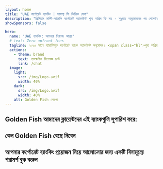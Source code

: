 ```yaml
---
layout: home
title: "UAE কর্পোরেট ব্যাংকিং | সাফল্য ফি ভিত্তিক সেবা"
description: "প্রিমিয়াম মাল্টি-কারেন্সি কর্পোরেট অ্যাকাউন্ট শূন্য অগ্রিম ফি সহ - শুধুমাত্র অনুমোদনের পর পেমেন্ট। ৯৬% সাফল্যের হার সহ সম্পূর্ণ আবেদন ব্যবস্থাপনা। গ্যারান্টিযুক্ত অ্যাকাউন্ট খোলা।"
showSponsors: false

hero:
  name: "UAE ব্যাংকিং: আপনার নিরাপদ আশ্রয়"
  # text: Zero upfront fees
  tagline: ২০২৫ সালে গ্যারান্টিযুক্ত কর্পোরেট ব্যাংক অ্যাকাউন্ট অনুমোদন। <span class="hl">শূন্য অগ্রিম ফি</span> - শুধুমাত্র অনুমোদনের পর পেমেন্ট। ৯৬% সাফল্যের হার।
  actions:
    - theme: brand
      text: তাৎক্ষণিক বিশেষজ্ঞ চ্যাট
      link: /chat
  image:
    light:
      src: /img/Logo.avif
      width: 40%
    dark:
      src: /img/Logo.avif
      width: 40%
    alt: Golden Fish লোগো
---
```


<FeatureCards :features="[
  {
    title: 'গ্যারান্টিযুক্ত অ্যাকাউন্ট অনুমোদন',
    bullet: '✓',
    items: [
      'প্রথম অ্যাকাউন্ট অনুমোদনের জন্য দুই মাসের গ্যারান্টি',
      'দ্বিতীয় অ্যাকাউন্টের জন্য তিন মাসের গ্যারান্টি',
      'মানসম্পন্ন ব্যবসায়িক পরিকল্পনা প্রস্তুতি',
      'ব্যাপক যথাযথ অনুসন্ধান সহায়তা',
      'সরাসরি ব্যাংক যোগাযোগ কৌশল',
      'সম্পূর্ণ ব্যাংকিং প্যাকেজ সেটআপ'
    ],
    linkText: 'আরও জানুন',
    link: '../../corporate-banking-services/guaranteed-account-approvals',
    icon: {
      light: '/video/iStock-2186765808.mp4',
      dark: '/video/iStock-2166377244.mp4',
      alt: 'ব্যাংকিং প্রয়োজনীয়তা',
    }
  },
]" />

<FeatureCards :features="[
  {
    title: 'উচ্চ ঝুঁকিপূর্ণ ব্যবসার জন্য UAE ব্যাংক অ্যাকাউন্ট',
    items: [
      'উন্নত যথাযথ অনুসন্ধান (EDD) এর উপর বিশেষজ্ঞ নির্দেশনা',
      'লেনদেন পর্যবেক্ষণ এবং ঝুঁকি ব্যবস্থাপনা', 
      'সম্মতি নীতি এবং পদ্ধতি সেটআপ',
      'ব্যাংক সম্পর্ক ব্যবস্থাপনা',
      'নিয়মিত সম্মতি আপডেট এবং অডিট',
      'অ্যাকাউন্ট নিরাপত্তার জন্য জরুরি পরিকল্পনা'
    ],
    linkText: 'আরও জানুন',
    link: '../../corporate-banking-services/UAE-Bank-Accounts-for-High-Risk-Business',
    icon: {
      light: '/img/iStock-1333000394.avif',
      dark: '/img/iStock-584576538.avif',
      alt: 'ব্যাংকিং সেবা',
    }
  },
  {
    title: 'সম্মত থাকুন: আপনার UAE ব্যবসা রক্ষা করুন',
    items: [
      'সম্ভাব্য ঝুঁকি চিহ্নিত করতে নিয়মিত সম্মতি অডিট',
      'সরকারি অনুমোদনের জন্য শুরু থেকে শেষ পর্যন্ত PRO সেবা',
      'লাইসেন্স নবায়ন ব্যবস্থাপনা এবং সতর্কতা',
      'ব্যাংকিং পরামর্শ এবং অ্যাকাউন্ট রক্ষণাবেক্ষণ',
      'VAT এবং ESR সম্মতি সহায়তা',
      'কর্মচারী ভিসা এবং শ্রম আইন সম্মতি',
      'নিয়ন্ত্রক আপডেটের উপর প্রশিক্ষণ কর্মশালা'
    ],
    linkText: 'আরও জানুন',
    link: '../../company-registration/Protect-Your-Business',
    icon: {
      light: '/img/iStock-1382278859.jpg',
      dark: '/img/iStock-1867623684.jpg',
      alt: 'ব্যাংকিং সেবা',
    }
  },
  {
    title: 'UAE কর্পোরেট ব্যাংকিং সুবিধা',
    items: [
      'Moody\'s **Aa2** রেটিং সহ শক্তিশালী ব্যাংকিং সিস্টেম',
      '**১৯৮০ সাল থেকে স্থির USD বিনিময় হার**',
      'পুঁজি চলাচলে কোন বিধিনিষেধ নেই',
      'US$১৮৪ বিলিয়নের বেশি বৈদেশিক রিজার্ভ',
      'রাজনৈতিক এবং অর্থনৈতিক স্থিতিশীলতা',
      'সরকার-সমর্থিত ব্যাংকিং সিস্টেম',
      'বিশ্বমানের ডিজিটাল ব্যাংকিং'
    ],
    linkText: 'আরও জানুন',
    link: '../../company-registration/banking',
    icon: {
      light: '/img/iStock-1032707788.jpg',
      dark: '/img/iStock-1152367067.avif',
      alt: 'ব্যাংকিং প্রক্রিয়া',
    }
  }
]" />

## Golden Fish আমাদের ক্লায়েন্টদের এই ব্যাংকগুলি সুপারিশ করে:

<!--@include: /../../include/recommended-banks.md-->

## কেন Golden Fish বেছে নিবেন

<BenefitsList :features="[
  {
    icon: '🏢',
    title: 'স্থানীয় UAE দক্ষতা',
    text: 'দুবাইয়ের নিবেদিত বিশেষজ্ঞরা প্রক্রিয়ার প্রতিটি ধাপে বিশেষজ্ঞ নির্দেশনা প্রদান করেন।'
  },
  {
    icon: '📊',
    title: 'প্রমাণিত সাফল্যের হার',
    text: 'আমাদের প্রিমিয়াম প্রক্রিয়াকরণের মাধ্যমে শত শত ভিসা, ব্যাংক অ্যাকাউন্ট এবং কোম্পানি নিবন্ধনের সাথে ৯০% এর বেশি অনুমোদনের হার।'
  },
  {
    icon: '💸',
    title: '**সাফল্য-ভিত্তিক ফি**',
    text: '[শুধুমাত্র অনুমোদনের পরে পেমেন্ট করুন](/uae-business/benefits/success-based-fees)। কোনো লুকানো খরচ ছাড়াই সম্পূর্ণ স্বচ্ছতা।'
  },
]" />

## আপনার কর্পোরেট ব্যাংকিং প্রয়োজন নিয়ে আলোচনার জন্য একটি বিনামূল্যে পরামর্শ বুক করুন

<ContactForm buttonText="একজন বিশেষজ্ঞের সাথে কথা বলুন" />

